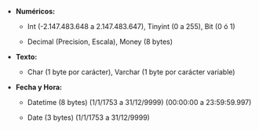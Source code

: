 - **Numéricos:**

  - Int (-2.147.483.648 a 2.147.483.647), Tinyint (0 a 255), Bit (0 ó 1)

  - Decimal (Precision, Escala), Money (8 bytes)

- **Texto:**

  - Char (1 byte por carácter), Varchar (1 byte por carácter variable)

- **Fecha y Hora:**

  - Datetime (8 bytes) (1/1/1753 a 31/12/9999) (00:00:00 a 23:59:59.997)

  - Date (3 bytes) (1/1/1753 a 31/12/9999)

